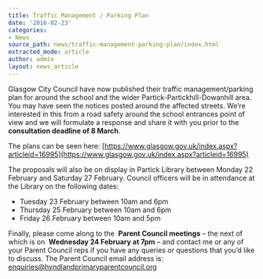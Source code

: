 ```yaml
---
title: Traffic Management / Parking Plan
date: '2016-02-23'
categories:
- News
source_path: news/traffic-management-parking-plan/index.html
extracted_mode: article
author: admin
layout: news_article
---
```

Glasgow City Council have now published their traffic management/parking plan for around the school and the wider Partick-Partickhill-Dowanhill area. You may have seen the notices posted around the affected streets. We’re interested in this from a road safety around the school entrances point of view and we will formulate a response and share it with you prior to the&nbsp; **consultation deadline of 8 March**.

The plans can be seen here: [https://www.glasgow.gov.uk/index.aspx?articleid=16995](https://www.glasgow.gov.uk/index.aspx?articleid=16995)

The proposals will also be on display in Partick Library between Monday 22 February and Saturday 27 February. Council officers will be in attendance at the Library on the following dates:

- Tuesday 23 February between 10am and 6pm
- Thursday 25 February between 10am and 6pm
- Friday 26 February between 10am and 5pm

Finally, please come along to the&nbsp; **Parent Council meetings** – the next of which is on&nbsp; **Wednesday 24 February at 7pm** – and contact me or any of your Parent Council reps if you have any queries or questions that you’d like to discuss. The Parent Council email address is: [enquiries@hyndlandprimaryparentcouncil.org](mailto:enquiries@hyndlandprimaryparentcouncil.org)
